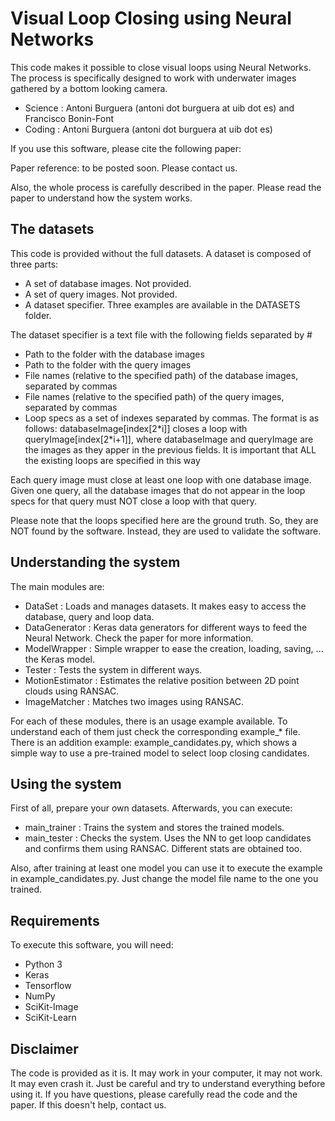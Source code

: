 # Visual Loop Closing using Neural Networks

This code makes it possible to close visual loops using Neural Networks. The process is specifically designed to work with underwater images gathered by a bottom looking camera.

* Science : Antoni Burguera (antoni dot burguera at uib dot es) and Francisco Bonin-Font
* Coding  : Antoni Burguera (antoni dot burguera at uib dot es)

If you use this software, please cite the following paper:

Paper reference: to be posted soon. Please contact us.

Also, the whole process is carefully described in the paper. Please read the paper to understand how the system works.

## The datasets

This code is provided without the full datasets. A dataset is composed of three parts:

* A set of database images. Not provided.
* A set of query images. Not provided.
* A dataset specifier. Three examples are available in the DATASETS folder.

The dataset specifier is a text file with the following fields separated by #

* Path to the folder with the database images
* Path to the folder with the query images
* File names (relative to the specified path) of the database images, separated by commas
* File names (relative to the specified path) of the query images, separated by commas
* Loop specs as a set of indexes separated by commas. The format is as follows: databaseImage[index[2\*i]] closes a loop with queryImage[index[2\*i+1]], where databaseImage and queryImage are the images as they apper in the previous fields. It is important that ALL the existing loops are specified in this way

Each query image must close at least one loop with one database image. Given one query, all the database images that do not appear in the loop specs for that query must NOT close a loop with that query.

Please note that the loops specified here are the ground truth. So, they are NOT found by the software. Instead, they are used to validate the software.

## Understanding the system

The main modules are:

* DataSet : Loads and manages datasets. It makes easy to access the database, query and loop data.
* DataGenerator : Keras data generators for different ways to feed the Neural Network. Check the paper for more information.
* ModelWrapper : Simple wrapper to ease the creation, loading, saving, ... the Keras model.
* Tester : Tests the system in different ways.
* MotionEstimator : Estimates the relative position between 2D point clouds using RANSAC.
* ImageMatcher : Matches two images using RANSAC.

For each of these modules, there is an usage example available. To understand each of them just check the corresponding example_* file. There is an addition example: example_candidates.py, which shows a simple way to use a pre-trained model to select loop closing candidates.

## Using the system

First of all, prepare your own datasets. Afterwards, you can execute:

* main_trainer : Trains the system and stores the trained models.
* main_tester : Checks the system. Uses the NN to get loop candidates and confirms them using RANSAC. Different stats are obtained too.

Also, after training at least one model you can use it to execute the example in example_candidates.py. Just change the model file name to the one you trained.

## Requirements

To execute this software, you will need:

* Python 3
* Keras
* Tensorflow
* NumPy
* SciKit-Image
* SciKit-Learn

## Disclaimer

The code is provided as it is. It may work in your computer, it may not work. It may even crash it. Just be careful and try to understand everything before using it. If you have questions, please carefully read the code and the paper. If this doesn't help, contact us.
